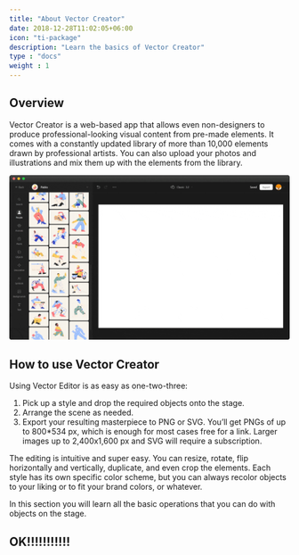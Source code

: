 ```yaml
---
title: "About Vector Creator"
date: 2018-12-28T11:02:05+06:00
icon: "ti-package"
description: "Learn the basics of Vector Creator"
type : "docs"
weight : 1
---
```


## Overview

Vector Creator is a web-based app that allows even non-designers to produce professional-looking visual content from pre-made elements. It comes with a constantly updated library of more than 10,000 elements drawn by professional artists. You can also upload your photos and illustrations and mix them up with the elements from the library.

![image](editor.gif)


## How to use Vector Creator

Using Vector Editor is as easy as one-two-three:

1. Pick up a style and drop the required objects onto the stage.
2. Arrange the scene as needed.
3. Export your resulting masterpiece to PNG or SVG. You’ll get PNGs of up to 800*534 px, which is enough for most cases free for a link. Larger images up to 2,400x1,600 px and SVG will require a subscription.




The editing is intuitive and super easy. You can resize, rotate, flip horizontally and vertically, duplicate, and even crop the elements. Each style has its own specific color scheme, but you can always recolor objects to your liking or to fit your brand colors, or whatever.



In this section you will learn all the basic operations that you can do with objects on the stage.



 ## OK!!!!!!!!!!!